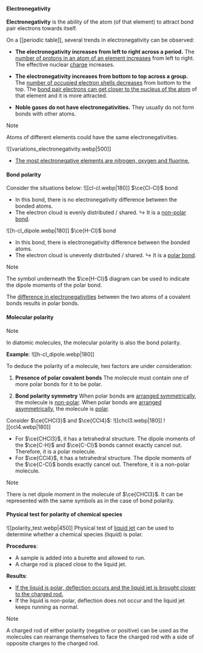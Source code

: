 #### Electronegativity
**Electronegativity** is the ability of the atom (of that element) to attract bond pair electrons towards itself.

On a [[periodic table]], several trends in electronegativity can be observed:
- **The electronegativity increases from left to right across a period.**
  The <u>number of protons in an atom of an element increases</u> from left to right. The effective nuclear <u>charge</u> increases.

- **The electronegativity increases from bottom to top across a group.**
  The <u>number of occupied electron shells decreases</u> from bottom to the top. The <u>bond pair electrons can get closer to the nucleus of the atom</u> of that element and it is more attracted.

- **Noble gases do not have electronegativities.**
  They usually do not form bonds with other atoms.

> [!note]
> Atoms of different elements could have the same electronegativities.


![[variations_electronegativity.webp|500]]
- <u>The most electronegative elements are nitrogen, oxygen and fluorine.</u>

#### Bond polarity
Consider the situations below:
![[cl-cl.webp|180]] $\ce{Cl-Cl}$ bond
- In this bond, there is no electronegativity difference between the bonded atoms.
- The electron cloud is evenly distributed / shared.
↪️ It is a <u>non-polar bond</u>.

![[h-cl_dipole.webp|180]] $\ce{H-Cl}$ bond
- In this bond, there is electronegativity difference between the bonded atoms.
- The electron cloud is unevenly distributed / shared.
↪️ It is a <u>polar bond</u>.

> [!note]
> The symbol underneath the $\ce{H-Cl}$ diagram can be used to indicate the dipole moments of the polar bond.

The <u>difference in electronegativities</u> between the two atoms of a covalent bonds results in polar bonds.

#### Molecular polarity
> [!note]
> In diatomic molecules, the molecular polarity is also the bond polarity.
> 
> **Example**:
> ![[h-cl_dipole.webp|180]]

To deduce the polarity of a molecule, two factors are under consideration:
1. **Presence of polar covalent bonds**
   The molecule must contain one of more polar bonds for it to be polar.

2. **Bond polarity symmetry**
   When polar bonds are <u>arranged symmetrically</u>, the molecule is <u>non-polar</u>.
   When polar bonds are <u>arranged asymmetrically</u>, the molecule is <u>polar</u>.

Consider $\ce{CHCl3}$ and $\ce{CCl4}$:
![[chcl3.webp|180]] ![[ccl4.webp|180]]
- For $\ce{CHCl3}$, it has a tetrahedral structure. The dipole moments of the $\ce{C-H}$ and $\ce{C-Cl}$ bonds cannot exactly cancel out. Therefore, it is a polar molecule.
- For $\ce{CCl4}$, it has a tetrahedral structure. The dipole moments of the $\ce{C-Cl}$ bonds exactly cancel out. Therefore, it is a non-polar molecule.

> [!note]
> There is net dipole moment in the molecule of $\ce{CHCl3}$. It can be represented with the same symbols as in the case of bond polarity.

#### Physical test for polarity of chemical species
![[polarity_test.webp|450]]
Physical test of <u>liquid jet</u> can be used to determine whether a chemical species (liquid) is polar.

**Procedures**:
- A sample is added into a burette and allowed to run.
- A charge rod is placed close to the liquid jet.

**Results**:
- <u>If the liquid is polar, deflection occurs and the liquid jet is brought closer to the charged rod.</u>
- If the liquid is non-polar, deflection does not occur and the liquid jet keeps running as normal.

> [!note]
> A charged rod of either polarity (negative or positive) can be used as the molecules can rearrange themselves to face the charged rod with a side of opposite charges to the charged rod.
